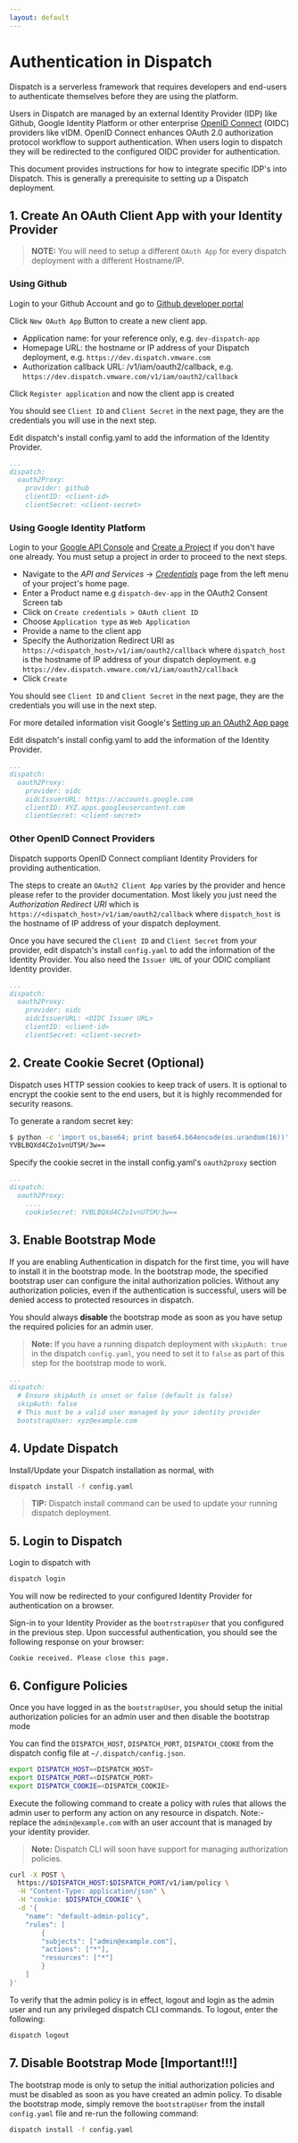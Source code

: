 ```yaml
---
layout: default
---
```

# Authentication in Dispatch

Dispatch is a serverless framework that requires developers and end-users to authenticate themselves before they are
using the platform.

Users in Dispatch are managed by an external Identity Provider (IDP) like Github, Google Identity Platform or other enterprise [OpenID Connect](https://openid.net/connect/) (OIDC) providers like vIDM.
OpenID Connect enhances OAuth 2.0 authorization protocol workflow to support authentication.
When users login to dispatch they will be redirected to the configured OIDC provider for authentication.

This document provides instructions for how to integrate specific IDP's into Dispatch.  This is generally a prerequisite
to setting up a Dispatch deployment.

## 1. Create An OAuth Client App with your Identity Provider


> **NOTE:** You will need to setup a different `OAuth App` for every dispatch deployment with a different Hostname/IP.

### Using Github

Login to your Github Account and go to [Github developer portal](https://github.com/settings/developers)

Click ``New OAuth App`` Button to create a new client app.

- Application name: for your reference only, e.g. ``dev-dispatch-app``
- Homepage URL: the hostname or IP address of your Dispatch deployment, e.g. ``https://dev.dispatch.vmware.com``
- Authorization callback URL: <homepage-url>/v1/iam/oauth2/callback, e.g. ``https://dev.dispatch.vmware.com/v1/iam/oauth2/callback``

Click ``Register application`` and now the client app is created

You should see ``Client ID`` and ``Client Secret`` in the next page, they are the credentials you will use in the next
step.

Edit dispatch's install config.yaml to add the information of the Identity Provider.


```yaml
...
dispatch:
  oauth2Proxy:
    provider: github
    clientID: <client-id>
    clientSecret: <client-secret>
```

### Using Google Identity Platform

Login to your [Google API Console](https://console.developers.google.com/) and [Create a Project](https://console.developers.google.com/projectcreate) if you don't have one already. You must setup a project in order to proceed to the next steps.

* Navigate to the _API and Services_ -> _[Credentials](https://console.developers.google.com/apis/credentials)_ page from the left menu of your project's home page.
* Enter a Product name e.g ``dispatch-dev-app`` in the OAuth2 Consent Screen tab
* Click on ``Create credentials > OAuth client ID``
* Choose ``Application type`` as ``Web Application``
* Provide a name to the client app
* Specify the Authorization Redirect URI as ``https://<dispatch_host>/v1/iam/oauth2/callback`` where ``dispatch_host`` is the hostname of IP address of your dispatch deployment. e.g ``https://dev.dispatch.vmware.com/v1/iam/oauth2/callback``
* Click ``Create``

You should see ``Client ID`` and ``Client Secret`` in the next page, they are the credentials you will use in the next
step.

For more detailed information visit Google's [Setting up an OAuth2 App page](https://developers.google.com/identity/protocols/OpenIDConnect#appsetup)

Edit dispatch's install config.yaml to add the information of the Identity Provider.

```yaml
...
dispatch:
  oauth2Proxy:
    provider: oidc
    oidcIssuerURL: https://accounts.google.com
    clientID: XYZ.apps.googleusercontent.com
    clientSecret: <client-secret>
```

###  Other OpenID Connect Providers

Dispatch supports OpenID Connect compliant Identity Providers for providing authentication.

The steps to create an ``OAuth2 Client App`` varies by the provider and hence please refer to the provider documentation.
Most likely you just need the _Authorization Redirect URI_ which is ``https://<dispatch_host>/v1/iam/oauth2/callback`` where ``dispatch_host`` is the hostname of IP address of your dispatch deployment.

Once you have secured the ``Client ID`` and ``Client Secret`` from your provider,
edit dispatch's install `config.yaml` to add the information of the Identity Provider. You also need the `Issuer URL` of your ODIC compliant Identity provider.

```yaml
...
dispatch:
  oauth2Proxy:
    provider: oidc
    oidcIssuerURL: <OIDC Issuer URL>
    clientID: <client-id>
    clientSecret: <client-secret>
```


## 2. Create Cookie Secret (Optional)

Dispatch uses HTTP session cookies to keep track of users. It is optional to encrypt the cookie sent to the end users, but it is highly recommended for security reasons.

To generate a random secret key:
```bash
$ python -c 'import os,base64; print base64.b64encode(os.urandom(16))'
YVBLBQXd4CZo1vnUTSM/3w==
```

Specify the cookie secret in the install config.yaml's `oauth2proxy` section
```yaml
...
dispatch:
  oauth2Proxy:
    ....
    cookieSecret: YVBLBQXd4CZo1vnUTSM/3w==
```

## 3. Enable Bootstrap Mode

If you are enabling Authentication in dispatch for the first time, you will have to install it in the bootstrap mode.
In the bootstrap mode, the specified bootstrap user can configure the inital authorization policies. Without any authorization policies, even if the authentication is successful, users will be denied access to protected resources in dispatch.

You should always **disable** the bootstrap mode as soon as you have setup the required policies for an admin user.

 
> **Note:** If you have a running dispatch deployment with `skipAuth: true` in the dispatch `config.yaml`, you need to set it to `false` as part of this step for the bootstrap mode to work.

```yaml
...
dispatch:
  # Ensure skipAuth is unset or false (default is false)
  skipAuth: false
  # This must be a valid user managed by your identity provider
  bootstrapUser: xyz@example.com

```

## 4. Update Dispatch

Install/Update your Dispatch installation as normal, with
```bash
dispatch install -f config.yaml
```
> **TIP:** Dispatch install command can be used to update your running dispatch deployment. 

## 5. Login to Dispatch

Login to dispatch with
```bash
dispatch login
```

You will now be redirected to your configured Identity Provider for authentication on a browser.

Sign-in to your Identity Provider as the `bootrstrapUser` that you configured in the previous step. Upon successful authentication, you should see the following response on your browser:

```
Cookie received. Please close this page.  
```

## 6. Configure Policies

Once you have logged in as the `bootstrapUser`, you should setup the initial authorization policies for an admin user and then disable the bootstrap mode

You can find the `DISPATCH_HOST`, `DISPATCH_PORT`, `DISPATCH_COOKE` from the dispatch config file at `~/.dispatch/config.json`.
```bash
export DISPATCH_HOST=<DISPATCH_HOST>
export DISPATCH_PORT=<DISPATCH_PORT>
export DISPATCH_COOKIE=<DISPATCH_COOKIE>
```

Execute the following command to create a policy with rules that allows the admin user to perform any action on any resource in dispatch. Note:- replace the `admin@example.com` with an user account that is managed by your identity provider.

> **Note:** Dispatch CLI will soon have support for managing authorization policies.
```bash
curl -X POST \
  https://$DISPATCH_HOST:$DISPATCH_PORT/v1/iam/policy \
  -H "Content-Type: application/json" \
  -H "cookie: $DISPATCH_COOKIE" \
  -d '{
	"name": "default-admin-policy",
	"rules": [
		{
		"subjects": ["admin@example.com"],
		"actions": ["*"],
		"resources": ["*"]
		}
	]
}'
```

To verify that the admin policy is in effect, logout and login as the admin user and run any privileged dispatch CLI commands. To logout, enter the following:
```bash
dispatch logout
```

## 7. Disable Bootstrap Mode [**Important!!!**]

The bootstrap mode is only to setup the initial authorization policies and must be disabled as soon as you have created an admin policy. To disable the bootstrap mode, simply remove the `bootstrapUser` from the install `config.yaml` file and re-run the following command:
```bash
dispatch install -f config.yaml
```
 









